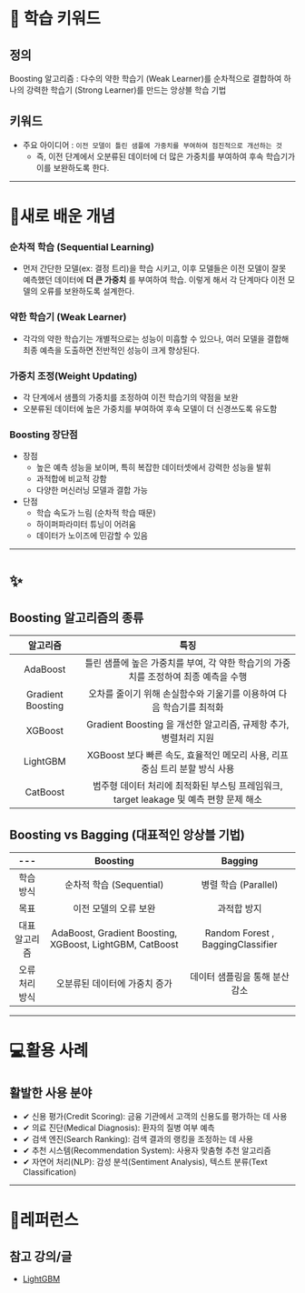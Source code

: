 # 🚀 학습 키워드

## 정의

Boosting 알고리즘 : 다수의 약한 학습기 (Weak Learner)를 순차적으로 결합하여 하나의 강력한 학습기 (Strong Learner)를 만드는 앙상블 학습 기법

## 키워드

- 주요 아이디어 : `이전 모델이 틀린 샘플에 가중치를 부여하여 점진적으로 개선하는 것`
  - 즉, 이전 단계에서 오분류된 데이터에 더 많은 가중치를 부여하여 후속 학습기가 이를 보완하도록 한다.

---

# 📝새로 배운 개념

### 순차적 학습 (Sequential Learning)

- 먼저 간단한 모델(ex: 결정 트리)을 학습 시키고, 이후 모델들은 이전 모델이 잘못 예측했던 데이터에 **더 큰 가중치** 를 부여하여 학습. 이렇게 해서 각 단계마다 이전 모델의 오류를 보완하도록 설계한다.

### 약한 학습기 (Weak Learner)

- 각각의 약한 학습기는 개별적으로는 성능이 미흡할 수 있으나, 여러 모델을 결합해 최종 예측을 도출하면 전반적인 성능이 크게 향상된다.

### 가중치 조정(Weight Updating)

- 각 단계에서 샘플의 가중치를 조정하여 이전 학습기의 약점을 보완
- 오분류된 데이터에 높은 가중치를 부여하여 후속 모델이 더 신경쓰도록 유도함

### Boosting 장단점

- 장점
  - 높은 예측 성능을 보이며, 특히 복잡한 데이터셋에서 강력한 성능을 발휘
  - 과적합에 비교적 강함
  - 다양한 머신러닝 모델과 결합 가능
- 단점
  - 학습 속도가 느림 (순차적 학습 때문)
  - 하이퍼파라미터 튜닝이 어려움
  - 데이터가 노이즈에 민감할 수 있음

---

# ✨

## Boosting 알고리즘의 종류

|     알고리즘      |                                          특징                                          |
| :---------------: | :------------------------------------------------------------------------------------: |
|     AdaBoost      |  틀린 샘플에 높은 가중치를 부여, 각 약한 학습기의 가중치를 조정하여 최종 예측을 수행   |
| Gradient Boosting |          오차를 줄이기 위해 손실함수와 기울기를 이용하여 다음 학습기를 최적화          |
|      XGBoost      |            Gradient Boosting 을 개선한 알고리즘, 규제항 추가, 병렬처리 지원            |
|     LightGBM      |      XGBoost 보다 빠른 속도, 효율적인 메모리 사용, 리프 중심 트리 분할 방식 사용       |
|     CatBoost      | 범주형 데이터 처리에 최적화된 부스팅 프레임워크, target leakage 및 예측 편향 문제 해소 |

## Boosting vs Bagging (대표적인 앙상블 기법)

|      ---       |                         Boosting                         |              Bagging              |
| :------------: | :------------------------------------------------------: | :-------------------------------: |
|   학습 방식    |                 순차적 학습 (Sequential)                 |       병렬 학습 (Parallel)        |
|      목표      |                  이전 모델의 오류 보완                   |            과적합 방지            |
| 대표 알고리즘  | AdaBoost, Gradient Boosting, XGBoost, LightGBM, CatBoost | Random Forest , BaggingClassifier |
| 오류 처리 방식 |              오분류된 데이터에 가중치 증가               |  데이터 샘플링을 통해 분산 감소   |

---

# 💻활용 사례

## 활발한 사용 분야

- ✔ 신용 평가(Credit Scoring): 금융 기관에서 고객의 신용도를 평가하는 데 사용
- ✔ 의료 진단(Medical Diagnosis): 환자의 질병 여부 예측
- ✔ 검색 엔진(Search Ranking): 검색 결과의 랭킹을 조정하는 데 사용
- ✔ 추천 시스템(Recommendation System): 사용자 맞춤형 추천 알고리즘
- ✔ 자연어 처리(NLP): 감성 분석(Sentiment Analysis), 텍스트 분류(Text Classification)

---

# 🔗레퍼런스

## 참고 강의/글

- [LightGBM](https://jaaamj.tistory.com/40)
